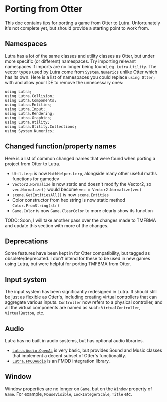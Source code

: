 # Porting from Otter

This doc contains tips for porting a game from Otter to Lutra.
Unfortunately it's not complete yet, but should provide a starting point to work from.

## Namespaces

Lutra has a lot of the same classes and utility classes as Otter, but under more specific (or different) namespaces.
Try importing relevant namespaces if imports are no longer being found, eg. `Lutra.Utility`.
The vector types used by Lutra come from `System.Numerics` unlike Otter which has its own.
Here is a list of namespaces you could replace `using Otter;` with and allow your IDE to remove the unnecessary ones:
```
using Lutra;
using Lutra.Collision;
using Lutra.Components;
using Lutra.Entities;
using Lutra.Input;
using Lutra.Rendering;
using Lutra.Graphics;
using Lutra.Utility;
using Lutra.Utility.Collections;
using System.Numerics;
```

## Changed function/property names

Here is a list of common changed names that were found when porting a project from Otter to Lutra.

* `Util.Lerp` is now `MathHelper.Lerp`, alongside many other useful maths functions for gamedev
* `Vector2.Normalize` is now static and doesn't modify the Vector2, so `vec.Normalize()` would become `vec = Vector2.Normalize(vec)`
* `scene.GetEntitiesAll()` is now `scene.Entities`
* Color constructor from hex string is now static method `Color.FromString(str)`
* `Game.Color` is now `Game.ClearColor` to more clearly show its function

TODO: Soon, I will take another pass over the changes made to TMFBMA and update this section with more of the changes.

## Deprecations

Some features have been kept in for Otter compatibility, but tagged as obsolete/deprecated.
I don't intend for these to be used in new games using Lutra, but were helpful for porting TMFBMA from Otter.

## Input system

The input system has been significantly redesigned in Lutra. It should still be just as flexible as Otter's, including creating virtual controllers that can aggregate various inputs.
`Controller` now refers to a physical controller, and all the virtual components are named as such: `VirtualController`, `VirtualButton`, etc.

## Audio

Lutra has no built in audio systems, but has optional audio libraries.
* [`Lutra.Audio.OpenAL`](./Lutra.Audio.OpenAL) is very basic, but provides Sound and Music classes that implement a decent subset of Otter's functionality.
* [`Lutra.FMODAudio`](https://github.com/emmyleaf/Lutra.FMODAudio) is an FMOD integration library.

## Window

Window properties are no longer on `Game`, but on the `Window` property of `Game`. For example, `MouseVisible`, `LockIntegerScale`, `Title` etc.
